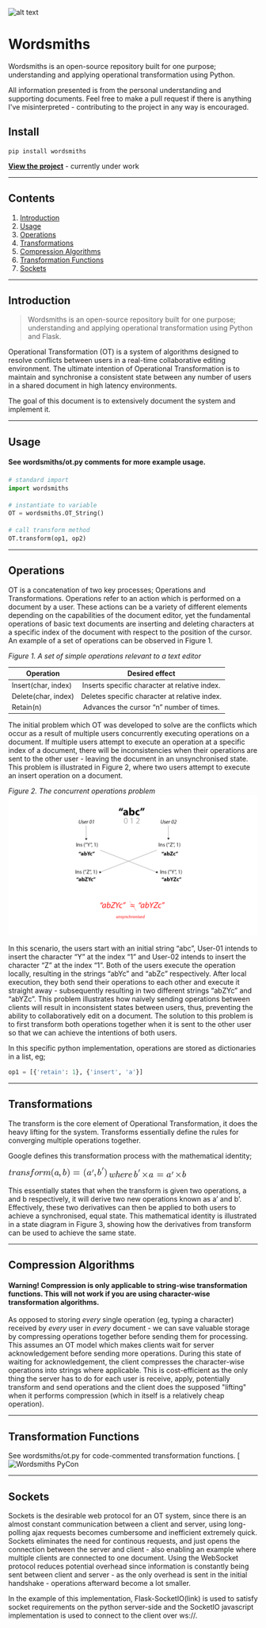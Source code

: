 ![alt text](http://i.imgur.com/7Bqchm2.png "Wordsmiths")

# Wordsmiths
Wordsmiths is an open-source repository built for one purpose; understanding and applying operational transformation using Python.

All information presented is from the personal understanding and supporting documents.
Feel free to make a pull request if there is anything I've misinterpreted - contributing to the project in any way is encouraged.


## Install
```
pip install wordsmiths
```


**[View the project](https://www.wordsmiths.io)** - currently under work

-----

## Contents
1. [Introduction](#introduction)
2. [Usage](#usage)
3. [Operations](#operations)
4. [Transformations](#transformations)
5. [Compression Algorithms](#compression_algorithms)
6. [Transformation Functions](#transformation_functions)
8. [Sockets](#sockets)

-----

## Introduction
> Wordsmiths is an open-source repository built for one purpose; understanding and applying operational transformation using Python and Flask.

Operational Transformation (OT) is a system of algorithms designed to resolve conflicts between users in a real-time collaborative editing environment. The ultimate intention of Operational Transformation is to maintain and synchronise a consistent state between any number of users in a shared document in high latency environments.

The goal of this document is to extensively document the system and implement it.


-----

## Usage
#### See wordsmiths/ot.py comments for more example usage.

```python
# standard import
import wordsmiths

# instantiate to variable
OT = wordsmiths.OT_String()

# call transform method
OT.transform(op1, op2)
```

-----

## Operations
OT is a concatenation of two key processes; Operations and Transformations. Operations refer to an action which is performed on a document by a user. These actions can be a variety of different elements depending on the capabilities of the document editor, yet the fundamental operations of basic text documents are inserting and deleting characters at a specific index of the document with respect to the position of the cursor. An example of a set of operations can be observed in Figure 1.

*Figure 1. A set of simple operations relevant to a text editor*


| Operation                 | Desired effect           |
| -------------             |:-------------:|
| Insert(char, index)       | Inserts specific character at relative index. |
| Delete(char, index)       | Deletes specific character at relative index. |
| Retain(n)                 |  Advances the cursor “n” number of times.     |


The initial problem which OT was developed to solve are the conflicts which occur as a result of multiple users concurrently executing operations on a document. If multiple users attempt to execute an operation at a specific index of a document, there will be inconsistencies when their operations are sent to the other user - leaving the document in an unsynchronised state. This problem is illustrated in Figure 2, where two users attempt to execute an insert operation on a document.

*Figure 2. The concurrent operations problem*
![The Concurrent Operations Problem](doc-images/image1.png "The Concurrent Operations Problem")

In this scenario, the users start with an initial string “abc”, User-01 intends to insert the character “Y” at the index “1” and User-02 intends to insert the character “Z” at the index “1”. Both of the users execute the operation locally, resulting in the strings “abYc” and “abZc” respectively. After local execution, they both send their operations to each other and execute it straight away - subsequently resulting in two different strings “abZYc” and “abYZc”. This problem illustrates how naively sending operations between clients will result in inconsistent states between users, thus, preventing the ability to collaboratively edit on a document. The solution to this problem is to first transform both operations together when it is sent to the other user so that we can achieve the intentions of both users.

In this specific python implementation, operations are stored as dictionaries in a list, eg;

```python
op1 = [{'retain': 1}, {'insert', 'a'}]
```

-----

## Transformations
The transform is the core element of Operational Transformation, it does the heavy lifting for the system. Transforms essentially define the rules for converging multiple operations together.

Google defines this transformation process with the mathematical identity;

![Transform Identity](doc-images/image2.png "Transform Identity")
![Transform Identity](doc-images/image3.png "Transform Identity")

This essentially states that when the transform is given two operations, a and b respectively, it will derive two new operations known as a’ and b’. Effectively, these two derivatives can then be applied to both users to achieve a synchronised, equal state. This mathematical identity is illustrated in a state diagram in Figure 3, showing how the derivatives from transform can be used to achieve the same state.

-----

## Compression Algorithms
#### Warning! Compression is only applicable to string-wise transformation functions. This will not work if you are using character-wise transformation algorithms.

As opposed to storing *every* single operation (eg, typing a character) received by *every* user in *every* document - we can save valuable storage by compressing operations together before sending them for processing. This assumes an OT model which makes clients wait for server acknowledgement before sending more operations. During this state of waiting for acknowledgement, the client compresses the character-wise operations into strings where applicable. This is cost-efficient as the only thing the server has to do for each user is receive, apply, potentially transform and send operations and the client does the supposed "lifting" when it performs compression (which in itself is a relatively cheap operation).

-----
## Transformation Functions
See wordsmiths/ot.py for code-commented transformation functions.
[![Wordsmiths PyCon](https://www.youtube.com/watch?v=RO59n7rag2U&t=707s "Wordsmiths PyCon")

-----
## Sockets
Sockets is the desirable web protocol for an OT system, since there is an almost constant communication between a client and server, using long-polling ajax requests becomes cumbersome and inefficient extremely quick. Sockets eliminates the need for continous requests, and just opens the connection between the server and client - also enabling an example where multiple clients are connected to one document. Using the WebSocket protocol reduces potential overhead since information is constantly being sent between client and server - as the only overhead is sent in the initial handshake - operations afterward become a lot smaller.

In the example of this implementation, Flask-SocketIO(link) is used to satisfy socket requirements on the python server-side and the SocketIO javascript implementation is used to connect to the client over ws://.
